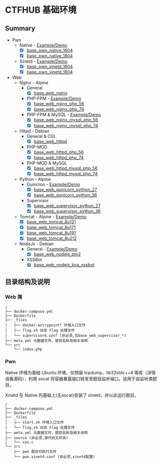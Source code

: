 # CTFHUB 基础环境

## Summary

- Pwn
    - Native - [Example/Demo](https://github.com/ctfhub-team/challenge_bsidessf_2019_pwn_slowfire)
        - [x] [base_pwn_native_1604](https://github.com/ctfhub-team/base_pwn_native_1604)
        - [x] [base_pwn_native_1804](https://github.com/ctfhub-team/base_pwn_native_1804)
    - Xinetd - [Example/Demo](https://github.com/ctfhub-team/challenge_bctf_2018_pwn_begentle)    
        - [x] [base_pwn_xinetd_1604](https://github.com/ctfhub-team/base_pwn_xinetd_1604)
        - [x] [base_pwn_xinetd_1804](https://github.com/ctfhub-team/base_pwn_xinetd_1804)
- Web
    - Nginx - Alpine
        - General
            - [x] [base_web_nginx](https://github.com/ctfhub-team/base_web_nginx)
        - PHP-FPM - [Example/Demo](https://github.com/ctfhub-team/challenge_pwnhub_2017_web_open_weekday)
            - [x] [base_web_nginx_php_56](https://github.com/ctfhub-team/base_web_nginx_php_56)
            - [x] [base_web_nginx_php_74](https://github.com/ctfhub-team/base_web_nginx_php_74)
        - PHP-FPM & MySQL - [Example/Demo](https://github.com/ctfhub-team/challenge_gyctf_2020_web_babyphp)
            - [x] [base_web_nginx_mysql_php_56](https://github.com/ctfhub-team/base_web_nginx_mysql_php_56)
            - [x] [base_web_nginx_mysql_php_74](https://github.com/ctfhub-team/base_web_nginx_mysql_php_74)
    - Httpd - Debian
        - General & CGI
            - [x] [base_web_httpd](https://github.com/ctfhub-team/base_web_httpd)
        - PHP-MOD
            - [x] [base_web_httpd_php_56](https://github.com/ctfhub-team/base_web_httpd_php_56)
            - [x] [base_web_httpd_php_74](https://github.com/ctfhub-team/base_web_httpd_php_74)
        - PHP-MOD & MySQL
            - [x] [base_web_httpd_mysql_php_56](https://github.com/ctfhub-team/base_web_httpd_mysql_php_56)
            - [x] [base_web_httpd_mysql_php_74](https://github.com/ctfhub-team/base_web_httpd_mysql_php_74)
    - Python - Alpine
        - Gunicron - [Example/Demo](https://github.com/ctfhub-team/challenge_ddctf_2019_web_homebrew_event_loop_base)
            - [x] [base_web_gunicorn_python_27](https://github.com/ctfhub-team/base_web_gunicorn_python_27)
            - [x] [base_web_gunicorn_python_36](https://github.com/ctfhub-team/base_web_gunicorn_python_36)
        - Supervisor
            - [x] [base_web_supervisor_python_27](https://github.com/ctfhub-team/base_web_supervisor_python_27)
            - [x] [base_web_supervisor_python_36](https://github.com/ctfhub-team/base_web_supervisor_python_36)
    - Tomcat - Alpine - [Example/Demo](https://github.com/ctfhub-team/challenge_wangdingbei_2020_web_qinglong_filejava)
        - [x] [base_web_tomcat_8u121](https://github.com/ctfhub-team/base_web_tomcat_8u121)
        - [x] [base_web_tomcat_8u171](https://github.com/ctfhub-team/base_web_tomcat_8u171)
        - [x] [base_web_tomcat_8u191](https://github.com/ctfhub-team/base_web_tomcat_8u191)
        - [x] [base_web_tomcat_8u212](https://github.com/ctfhub-team/base_web_tomcat_8u212)
    - NodeJs - Debian
        - General - [Example/Demo](https://github.com/ctfhub-team/challenge_wangdingbei_2020_web_qinglong_notes)
            - [x] [base_web_nodejs_pm2](https://github.com/ctfhub-team/base_web_nodejs_pm2)
        - XSSBot
            - [x] [base_web_nodejs_koa_xssbot](https://github.com/ctfhub-team/base_web_nodejs_koa_xssbot)

## 目录结构及说明

### Web 类

```
/  
├── docker-compose.yml  
├── Dockerfile  
├── _files  
│   ├── docker-entrypoint* 环境入口文件  
│   ├── flag.sh 动态 Flag 处理文件  
│   └── supervisord.conf (非必须,仅base_web_supervisor_*)  
├── meta.yml 元数据文件，题目名称及相关说明  
└── src  
    └── index.php  
```

### Pwn

Native 环境为基础 Ubuntu 环境，仅预装 tcpdump、lib32stdc++6 等库（详情请看源码），利用 socat 将容器暴露端口转发至题目监听端口。适用于自监听类题目。

Xinetd 在 Native 的基础上(无socat)安装了 xinetd，并以此运行题目。

```
/  
├── docker-compose.yml  
├── Dockerfile  
├── _files  
│   ├── start.sh 环境入口文件  
│   └── flag.sh 动态 Flag 处理文件  
├── meta.yml 元数据文件，题目名称及相关说明  
├── source (非必须,源代码文件夹)  
│   └── xxx.c  
└── src  
    ├── pwn 题目可执行文件  
    └── pwn.xinetd.conf (非必须,xinetd配置)  
```